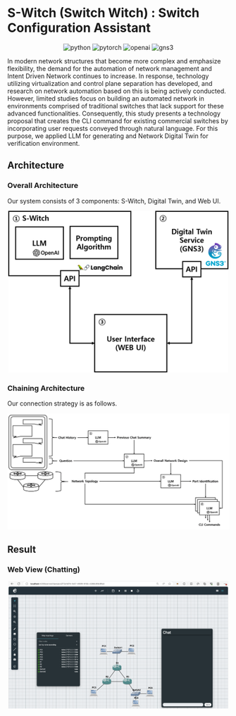 # S-Witch (Switch Witch) : Switch Configuration Assistant

<div align="center">
  
  ![python](https://img.shields.io/badge/python-3.11-brightgreen)
  ![pytorch](https://img.shields.io/badge/langchain-0.0.352-orange)
  ![openai](https://img.shields.io/badge/openai-0.28.1-blueviolet)
  ![gns3](https://img.shields.io/badge/gns3-2.2.44-blue)
  
</div>

In modern network structures that become more complex and emphasize flexibility, the demand for the automation of network management and Intent Driven Network continues to increase. In response, technology utilizing virtualization and control plane separation has developed, and research on network automation based on this is being actively conducted. However, limited studies focus on building an automated network in environments comprised of traditional switches that lack support for these advanced functionalities. Consequently, this study presents a technology proposal that creates the CLI command for existing commercial switches by incorporating user requests conveyed through natural language. For this purpose, we applied LLM for generating and Network Digital Twin for verification environment.

## Architecture

### Overall Architecture

Our system consists of 3 components: S-Witch, Digital Twin, and Web UI.

<div align="center">
  <img src="./imgs/overall-architecture.png" width="500px" />
</div>

### Chaining Architecture

Our connection strategy is as follows.

<div align="center">
  <img src="./imgs/llm-chaining.png" width="800px" />
</div>

## Result

### Web View (Chatting)

<div align="center">
  <img src="./imgs/web-ui.png" width="500px" />
</div>
